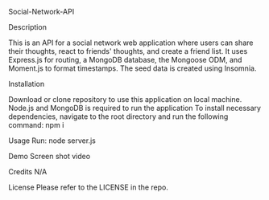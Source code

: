 Social-Network-API

Description

This is an API for a social network web application where users can share their thoughts, react to friends' thoughts, and create a friend list. It uses Express.js for routing, a MongoDB database, the Mongoose ODM, and Moment.js to format timestamps. The seed data is created using Insomnia.

Installation

Download or clone repository to use this application on local machine.
Node.js and MongoDB is required to run the application
To install necessary dependencies, navigate to the root directory and run the following command: npm i


Usage
Run: node server.js



Demo
Screen shot video

Credits
N/A

License
Please refer to the LICENSE in the repo.